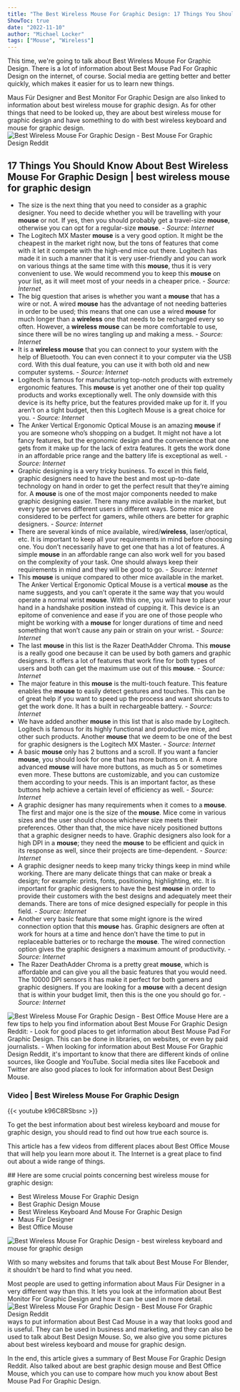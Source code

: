 ```yaml
---
title: "The Best Wireless Mouse For Graphic Design: 17 Things You Should Know"
ShowToc: true 
date: "2022-11-10"
author: "Michael Locker" 
tags: ["Mouse", "Wireless"]
---
```


	
This time, we're going to talk about Best Wireless Mouse For Graphic Design. There is a lot of information about Best Mouse Pad For Graphic Design on the internet, of course. Social media are getting better and better quickly, which makes it easier for us to learn new things.

Maus Für Designer and Best Monitor For Graphic Design are also linked to information about best wireless mouse for graphic design. As for other things that need to be looked up, they are about best wireless mouse for graphic design and have something to do with best wireless keyboard and mouse for graphic design.
<img loading="lazy" src="https://m.media-amazon.com/images/I/41FSJKYZfvL._SL160_.jpg" onerror="this.onerror=null;this.src='https://blogger.googleusercontent.com/img/a/AVvXsEhe7F7TRXHtjiKvHb5vS7DmnxvpHiDyoYyYvm1nHB3Qp2_w3BnM6A2eq4v7FYxCC9bfZt3a9vIMtAYEKUiaDQbHMg-ViyGmRIj39MLp0bGFfgfYw1Dc9q_H-T0wiTm3l0Uq42dETrN9eC8aGJ9_IORZsxST1AcLR7np1koOfcc7tnHa4S8Mwz_xD9d0=s16000';" alt="Best Wireless Mouse For Graphic Design - Best Mouse For Graphic Design Reddit" >

## 17 Things You Should Know About Best Wireless Mouse For Graphic Design | best wireless mouse for graphic design
-   The size is the next thing that you need to consider as a graphic designer. You need to decide whether you will be travelling with your **mouse** or not. If yes, then you should probably get a travel-size **mouse**, otherwise you can opt for a regular-size **mouse**. - <cite>Source: Internet</cite>
-   The Logitech MX Master **mouse** is a very good option. It might be the cheapest in the market right now, but the tons of features that come with it let it compete with the high-end mice out there. Logitech has made it in such a manner that it is very user-friendly and you can work on various things at the same time with this **mouse**, thus it is very convenient to use. We would recommend you to keep this **mouse** on your list, as it will meet most of your needs in a cheaper price. - <cite>Source: Internet</cite>
-   The big question that arises is whether you want a **mouse** that has a wire or not. A wired **mouse** has the advantage of not needing batteries in order to be used; this means that one can use a wired **mouse** for much longer than a **wireless** one that needs to be recharged every so often. However, a **wireless** **mouse** can be more comfortable to use, since there will be no wires tangling up and making a mess. - <cite>Source: Internet</cite>
-   It is a **wireless** **mouse** that you can connect to your system with the help of Bluetooth. You can even connect it to your computer via the USB cord. With this dual feature, you can use it with both old and new computer systems. - <cite>Source: Internet</cite>
-   Logitech is famous for manufacturing top-notch products with extremely ergonomic features. This **mouse** is yet another one of their top quality products and works exceptionally well. The only downside with this device is its hefty price, but the features provided make up for it. If you aren’t on a tight budget, then this Logitech Mouse is a great choice for you. - <cite>Source: Internet</cite>
-   The Anker Vertical Ergonomic Optical Mouse is an amazing **mouse** if you are someone who’s shopping on a budget. It might not have a lot fancy features, but the ergonomic design and the convenience that one gets from it make up for the lack of extra features. It gets the work done in an affordable price range and the battery life is exceptional as well. - <cite>Source: Internet</cite>
-   Graphic designing is a very tricky business. To excel in this field, graphic designers need to have the best and most up-to-date technology on hand in order to get the perfect result that they’re aiming for. A **mouse** is one of the most major components needed to make graphic designing easier. There many mice available in the market, but every type serves different users in different ways. Some mice are considered to be perfect for gamers, while others are better for graphic designers. - <cite>Source: Internet</cite>
-   There are several kinds of mice available, wired/**wireless**, laser/optical, etc. It is important to keep all your requirements in mind before choosing one. You don’t necessarily have to get one that has a lot of features. A simple **mouse** in an affordable range can also work well for you based on the complexity of your task. One should always keep their requirements in mind and they will be good to go. - <cite>Source: Internet</cite>
-   This **mouse** is unique compared to other mice available in the market. The Anker Vertical Ergonomic Optical Mouse is a vertical **mouse** as the name suggests, and you can’t operate it the same way that you would operate a normal wrist **mouse**. With this one, you will have to place your hand in a handshake position instead of cupping it. This device is an epitome of convenience and ease if you are one of those people who might be working with a **mouse** for longer durations of time and need something that won’t cause any pain or strain on your wrist. - <cite>Source: Internet</cite>
-   The last **mouse** in this list is the Razer DeathAdder Chroma. This **mouse** is a really good one because it can be used by both gamers and graphic designers. It offers a lot of features that work fine for both types of users and both can get the maximum use out of this **mouse**. - <cite>Source: Internet</cite>
-   The major feature in this **mouse** is the multi-touch feature. This feature enables the **mouse** to easily detect gestures and touches. This can be of great help if you want to speed up the process and want shortcuts to get the work done. It has a built in rechargeable battery. - <cite>Source: Internet</cite>
-   We have added another **mouse** in this list that is also made by Logitech. Logitech is famous for its highly functional and productive mice, and other such products. Another **mouse** that we deem to be one of the best for graphic designers is the Logitech MX Master. - <cite>Source: Internet</cite>
-   A basic **mouse** only has 2 buttons and a scroll. If you want a fancier **mouse**, you should look for one that has more buttons on it. A more advanced **mouse** will have more buttons, as much as 5 or sometimes even more. These buttons are customizable, and you can customize them according to your needs. This is an important factor, as these buttons help achieve a certain level of efficiency as well. - <cite>Source: Internet</cite>
-   A graphic designer has many requirements when it comes to a **mouse**. The first and major one is the size of the **mouse**. Mice come in various sizes and the user should choose whichever size meets their preferences. Other than that, the mice have nicely positioned buttons that a graphic designer needs to have. Graphic designers also look for a high DPI in a **mouse**; they need the **mouse** to be efficient and quick in its response as well, since their projects are time-dependent. - <cite>Source: Internet</cite>
-   A graphic designer needs to keep many tricky things keep in mind while working. There are many delicate things that can make or break a design; for example: prints, fonts, positioning, highlighting, etc. It is important for graphic designers to have the best **mouse** in order to provide their customers with the best designs and adequately meet their demands. There are tons of mice designed especially for people in this field. - <cite>Source: Internet</cite>
-   Another very basic feature that some might ignore is the wired connection option that this **mouse** has. Graphic designers are often at work for hours at a time and hence don’t have the time to put in replaceable batteries or to recharge the **mouse**. The wired connection option gives the graphic designers a maximum amount of productivity. - <cite>Source: Internet</cite>
-   The Razer DeathAdder Chroma is a pretty great **mouse**, which is affordable and can give you all the basic features that you would need. The 10000 DPI sensors it has make it perfect for both gamers and graphic designers. If you are looking for a **mouse** with a decent design that is within your budget limit, then this is the one you should go for. - <cite>Source: Internet</cite>


<img loading="lazy" src="https://www.androidcentral.com/sites/androidcentral.com/files/styles/large/public/article_images/2020/08/huion-graphic-tablet.jpg" onerror="this.onerror=null;this.src='https://blogger.googleusercontent.com/img/a/AVvXsEhe7F7TRXHtjiKvHb5vS7DmnxvpHiDyoYyYvm1nHB3Qp2_w3BnM6A2eq4v7FYxCC9bfZt3a9vIMtAYEKUiaDQbHMg-ViyGmRIj39MLp0bGFfgfYw1Dc9q_H-T0wiTm3l0Uq42dETrN9eC8aGJ9_IORZsxST1AcLR7np1koOfcc7tnHa4S8Mwz_xD9d0=s16000';" alt="Best Wireless Mouse For Graphic Design - Best Office Mouse" >
Here are a few tips to help you find information about Best Mouse For Graphic Design Reddit:
- Look for good places to get information about Best Mouse Pad For Graphic Design. This can be done in libraries, on websites, or even by paid journalists.
- When looking for information about Best Mouse For Graphic Design Reddit, it's important to know that there are different kinds of online sources, like Google and YouTube. Social media sites like Facebook and Twitter are also good places to look for information about Best Design Mouse.

### Video | Best Wireless Mouse For Graphic Design
{{< youtube k96C8RSbsnc >}} 

To get the best information about best wireless keyboard and mouse for graphic design, you should read to find out how true each source is.

This article has a few videos from different places about Best Office Mouse that will help you learn more about it. The Internet is a great place to find out about a wide range of things.
<script async="async" data-cfasync="false" src="//normallydemandedalter.com/fe63df3c5408708b15d8dc3d9b206b31/invoke.js"></script>
<div id="container-fe63df3c5408708b15d8dc3d9b206b31"></div>
## Here are some crucial points concerning best wireless mouse for graphic design:

- Best Wireless Mouse For Graphic Design
- Best Graphic Design Mouse
- Best Wireless Keyboard And Mouse For Graphic Design
- Maus Für Designer
- Best Office Mouse

 <img loading="lazy" src="https://m.media-amazon.com/images/I/51Dn3IiHlaS._SL160_.jpg" onerror="this.onerror=null;this.src='https://blogger.googleusercontent.com/img/a/AVvXsEhe7F7TRXHtjiKvHb5vS7DmnxvpHiDyoYyYvm1nHB3Qp2_w3BnM6A2eq4v7FYxCC9bfZt3a9vIMtAYEKUiaDQbHMg-ViyGmRIj39MLp0bGFfgfYw1Dc9q_H-T0wiTm3l0Uq42dETrN9eC8aGJ9_IORZsxST1AcLR7np1koOfcc7tnHa4S8Mwz_xD9d0=s16000';" alt="Best Wireless Mouse For Graphic Design - best wireless keyboard and mouse for graphic design" >

With so many websites and forums that talk about Best Mouse For Blender, it shouldn't be hard to find what you need.

Most people are used to getting information about Maus Für Designer in a very different way than this. It lets you look at the information about Best Monitor For Graphic Design and how it can be used in more detail.
<img loading="lazy" src="https://justsomething.co/wp-content/uploads/2014/12/cats-being-friends-with-mice.jpg" onerror="this.onerror=null;this.src='https://blogger.googleusercontent.com/img/a/AVvXsEhe7F7TRXHtjiKvHb5vS7DmnxvpHiDyoYyYvm1nHB3Qp2_w3BnM6A2eq4v7FYxCC9bfZt3a9vIMtAYEKUiaDQbHMg-ViyGmRIj39MLp0bGFfgfYw1Dc9q_H-T0wiTm3l0Uq42dETrN9eC8aGJ9_IORZsxST1AcLR7np1koOfcc7tnHa4S8Mwz_xD9d0=s16000';" alt="Best Wireless Mouse For Graphic Design - Best Mouse For Graphic Design Reddit" >
ways to put information about Best Cad Mouse in a way that looks good and is useful. They can be used in business and marketing, and they can also be used to talk about Best Design Mouse. So, we also give you some pictures about best wireless keyboard and mouse for graphic design.

In the end, this article gives a summary of Best Mouse For Graphic Design Reddit. Also talked about are best graphic design mouse and Best Office Mouse, which you can use to compare how much you know about Best Mouse Pad For Graphic Design.
	
	

